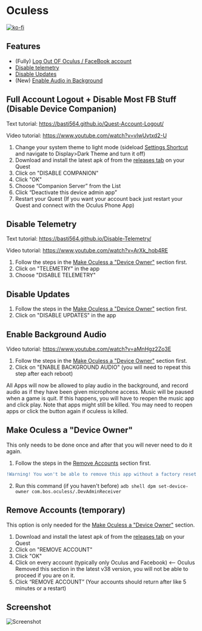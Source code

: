 # Oculess
[![ko-fi](https://ko-fi.com/img/githubbutton_sm.svg)](https://ko-fi.com/R6R1657BK)
## Features
- (Fully) [Log Out OF Oculus / FaceBook account](https://github.com/basti564/Oculess#full-account-logout--disable-most-fb-stuff-disable-device-companion)
- [Disable telemetry](https://github.com/basti564/Oculess#disable-telemetry)
- [Disable Updates](https://github.com/basti564/Oculess#disable-updates)
- (New) [Enable Audio in Background](https://github.com/basti564/Oculess#enable-background-audio)

## Full Account Logout + Disable Most FB Stuff (Disable Device Companion)
Text tutorial: https://basti564.github.io/Quest-Account-Logout/

Video tutorial: https://www.youtube.com/watch?v=vIwUvtxd2-U
1. Change your system theme to light mode (sideload [Settings Shortcut](https://github.com/basti564/SettingsShortcut/releases/) and navigate to Display>Dark Theme and turn it off)
2. Download and install the latest apk of from the [releases tab](https://github.com/basti564/Oculess/releases/) on your Quest
3. Click on "DISABLE COMPANION"
4. Click "OK"
5. Choose “Companion Server” from the List
6. Click “Deactivate this device admin app”
7. Restart your Quest
(If you want your account back just restart your Quest and connect with the Oculus Phone App)

## Disable Telemetry
Text tutorial: https://basti564.github.io/Disable-Telemetry/

Video tutorial: https://www.youtube.com/watch?v=ArXk_hob4RE
1. Follow the steps in the [Make Oculess a "Device Owner"](https://github.com/basti564/Oculess#make-oculess-a-device-owner) section first.
2. Click on "TELEMETRY" in the app
3. Choose "DISABLE TELEMETRY"

## Disable Updates
1. Follow the steps in the [Make Oculess a "Device Owner"](https://github.com/basti564/Oculess#make-oculess-a-device-owner) section first.
2. Click on "DISABLE UPDATES" in the app

## Enable Background Audio
Video tutorial: https://www.youtube.com/watch?v=aMnHgz2Zo3E
1. Follow the steps in the [Make Oculess a "Device Owner"](https://github.com/basti564/Oculess#make-oculess-a-device-owner) section first.
2. Click on "ENABLE BACKGROUND AUDIO" (you will need to repeat this step after each reboot)

All Apps will now be allowed to play audio in the background, and record audio as if they have been given microphone access.
Music will be paused when a game is quit. If this happens, you will have to reopen the music app and click play.
Note that apps might still be killed. You may need to reopen apps or click the button again if oculess is killed.

## Make Oculess a "Device Owner"
This only needs to be done once and after that you will never need to do it again.
1. Follow the steps in the [Remove Accounts](https://github.com/basti564/Oculess#remove-accounts-temporary) section first.
```diff 
!Warning! You won't be able to remove this app without a factory reset after running the following command
```
2. Run this command (if you haven't before) ```adb shell dpm set-device-owner com.bos.oculess/.DevAdminReceiver```

## Remove Accounts (temporary)
This option is only needed for the [Make Oculess a "Device Owner"](https://github.com/basti564/Oculess#make-oculess-a-device-owner) section.
1. Download and install the latest apk of from the [releases tab](https://github.com/basti564/Oculess/releases/) on your Quest
2. Click on "REMOVE ACCOUNT"
3. Click "OK"
4. Click on every account (typically only Oculus and Facebook) <-- Oculus Removed this section in the latest v38 version, you will not be able to proceed if you are on it.
5. Click “REMOVE ACCOUNT”
(Your accounts should return after like 5 minutes or a restart)

## Screenshot
![Screenshot](https://user-images.githubusercontent.com/12588584/152667664-40db8b5b-1e93-4518-836f-e1de3782a07a.jpg)
